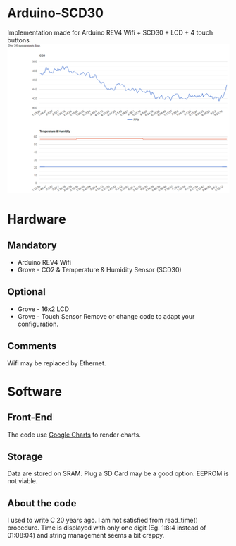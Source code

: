 # Arduino-SCD30
Implementation made for Arduino REV4 Wifi + SCD30 + LCD + 4 touch buttons
![](https://github.com/DeusExMakina/Arduino-SCD30/blob/main/Arduino%20screenshot.png)

# Hardware
## Mandatory
- Arduino REV4 Wifi
- Grove - CO2 & Temperature & Humidity Sensor (SCD30)
## Optional
- Grove - 16x2 LCD
- Grove - Touch Sensor
Remove or change code to adapt your configuration.
## Comments
Wifi may be replaced by Ethernet.

# Software
## Front-End
The code use [Google Charts](https://developers.google.com/chart/interactive/docs/gallery/linechart) to render charts.
## Storage
Data are stored on SRAM.
Plug a SD Card may be a good option.
EEPROM is not viable.
## About the code
I used to write C 20 years ago.
I am not satisfied from read_time() procedure. Time is displayed with only one digit (Eg. 1:8:4 instead of 01:08:04) and string management seems a bit crappy.
